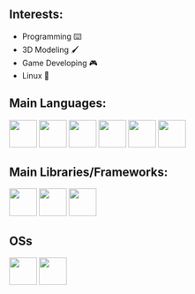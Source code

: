 ## Interests:

- Programming ⌨️
- 3D Modeling 🖌️
- Game Developing 🎮
- Linux 🐧

## Main Languages:

<div>
  <img src="https://raw.githubusercontent.com/isocpp/logos/master/cpp_logo.png" width="50">
  <img src="https://upload.wikimedia.org/wikipedia/commons/thumb/b/bd/Logo_C_sharp.svg/1200px-Logo_C_sharp.svg.png" width="50">
  <img src="https://upload.wikimedia.org/wikipedia/commons/thumb/c/cf/Lua-Logo.svg/600px-Lua-Logo.svg.png?20150107024942" width="50">
  <img src="https://upload.wikimedia.org/wikipedia/commons/thumb/d/d5/Rust_programming_language_black_logo.svg/1024px-Rust_programming_language_black_logo.svg.png" width="50">
  <img src="https://cdn.pixabay.com/photo/2017/08/05/11/16/logo-2582748_960_720.png" width="50">
  <img src="https://cdn.pixabay.com/photo/2017/08/05/11/16/logo-2582747_1280.png" width="50">

</div>

## Main Libraries/Frameworks:

<div>
  <img src="https://www.sfml-dev.org/download/goodies/sfml-icon-big.png" width="50">
  <img src="https://repository-images.githubusercontent.com/330008801/e466ed80-576b-11eb-93f8-bcb1604b399f" width="50">
  <img src="https://upload.wikimedia.org/wikipedia/commons/thumb/8/8b/L%C3%96VE_app_icon_%280.10.1%29.svg/2048px-L%C3%96VE_app_icon_%280.10.1%29.svg.png" width="50">
</div>

## OSs

<div>
  <img src="https://upload.wikimedia.org/wikipedia/commons/thumb/2/22/MacOS_logo_%282017%29.svg/300px-MacOS_logo_%282017%29.svg.png" width="50">
  <img src="https://cdn.iconscout.com/icon/free/png-256/free-archlinux-3521282-2944701.png" width="50">
</div>
